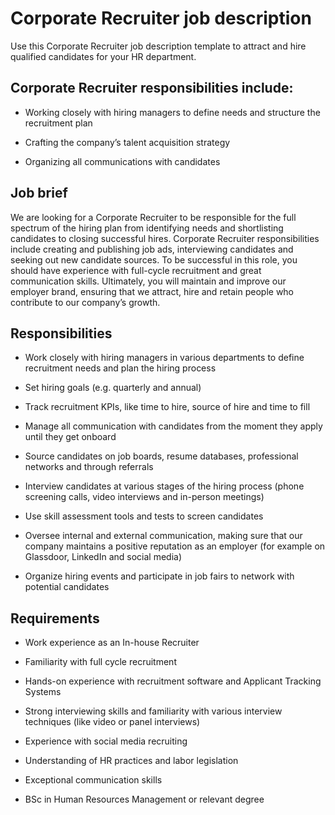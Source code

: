 # Corporate Recruiter job description
Use this Corporate Recruiter job description template to attract and hire qualified candidates for your HR department.


## Corporate Recruiter responsibilities include:
* Working closely with hiring managers to define needs and structure the recruitment plan

* Crafting the company’s talent acquisition strategy

* Organizing all communications with candidates



## Job brief

We are looking for a Corporate Recruiter to be responsible for the full spectrum of the hiring plan from identifying needs and shortlisting candidates to closing successful hires.
Corporate Recruiter responsibilities include creating and publishing job ads, interviewing candidates and seeking out new candidate sources. To be successful in this role, you should have experience with full-cycle recruitment and great communication skills.
Ultimately, you will maintain and improve our employer brand, ensuring that we attract, hire and retain people who contribute to our company’s growth.


## Responsibilities

* Work closely with hiring managers in various departments to define recruitment needs and plan the hiring process

* Set hiring goals (e.g. quarterly and annual)

* Track recruitment KPIs, like time to hire, source of hire and time to fill

* Manage all communication with candidates from the moment they apply until they get onboard

* Source candidates on job boards, resume databases, professional networks and through referrals

* Interview candidates at various stages of the hiring process (phone screening calls, video interviews and in-person meetings)

* Use skill assessment tools and tests to screen candidates

* Oversee internal and external communication, making sure that our company maintains a positive reputation as an employer (for example on Glassdoor, LinkedIn and social media)

* Organize hiring events and participate in job fairs to network with potential candidates


## Requirements

* Work experience as an In-house Recruiter

* Familiarity with full cycle recruitment

* Hands-on experience with recruitment software and Applicant Tracking Systems

* Strong interviewing skills and familiarity with various interview techniques (like video or panel interviews)

* Experience with social media recruiting

* Understanding of HR practices and labor legislation

* Exceptional communication skills

* BSc in Human Resources Management or relevant degree
